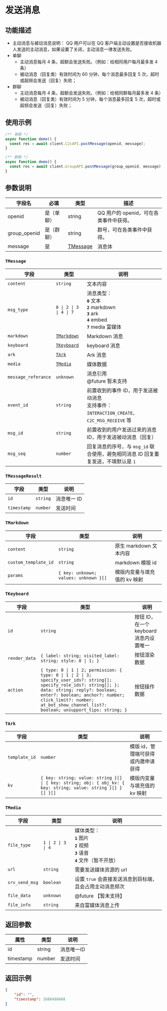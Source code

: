 # 发送消息 <Badge text="v2.10.0" />

## 功能描述

- 主动消息与被动消息说明： QQ 用户可以在 QQ 客户端主动设置是否接收机器人发送的主动消息，如果设置了关闭，主动消息一律发送失败。
- 单聊
  - 主动消息每月 4 条，超额会发送失败。（例如：给相同用户每月最多发 4 条）
  - 被动消息（回复类）有效时间为 60 分钟，每个消息最多回复 5 次，超时或超频会发送（回复）失败；
- 群聊
  - 主动消息每月 4 条，超额会发送失败。（例如：给相同群每月最多发 4 条）
  - 被动消息（回复类）有效时间为 5 分钟，每个消息最多回复 5 次，超时或超频会发送（回复）失败；

## 使用示例

```js
/** 单聊 */
async function demo() {
  const res = await client.C2cAPI.postMessage(openid, message);
}

/** 群聊 */
async function demo() {
  const res = await client.GroupAPI.postMessage(group_openid, message);
}
```

## 参数说明

| 字段名  | 必填 | 类型                                                           | 描述                                                 |
| ------- | ---- | -------------------------------------------------------------- | ---------------------------------------------------- |
| openid | 是（单聊）  | string                                                         | QQ 用户的 openid，可在各类事件中获得。                       |
| group_openid | 是（群聊）   | string                                                         | 群号，可在各类事件中获得。|
| message  | 是   | [TMessage](#tmessage) | 消息体  |


### `TMessage`

| 字段              | 类型                      | 说明                                                                                                        |
|-------------------|---------------------------|-------------------------------------------------------------------------------------------------------------|
| `content`         | `string`                  | 文本内容                                                                                                    |
| `msg_type`        | `0 \| 2 \| 3 \| 4 \| 7`   | 消息类型：<br> **`0`** 文本<br> **`2`** markdown<br> **`3`** ark<br> **`4`** embed<br> **`7`** media 富媒体 |
| `markdown`        | [`TMarkdown`](#tmarkdown)               | Markdown 消息                                                                                               |
| `keyboard`        | [`TKeyboard`](#tkeyboard)               | keyboard 消息                                                                                                    |
| `ark`             | [`TArk`](#tark)                    | Ark 消息                                                                                                   |
| `media`           | [`TMedia`](#tmedia)                  | 媒体数据                                                                                                    |
| `message_referance`| `unknown`                | 消息引用 <br> @future 暂未支持                                                                             |
| `event_id`        | `string`                  | 前置收到的事件 ID，用于发送被动消息 <br> 支持事件：`INTERACTION_CREATE`、`C2C_MSG_RECEIVE` 等                 |
| `msg_id`          | `string`                  | 前置收到的用户发送过来的消息 ID，用于发送被动消息（回复）                                                    |
| `msg_seq`         | `number`                  | 回复消息的序号，与 `msg_id` 联合使用，避免相同消息 ID 回复重复发送，不填默认是 `1`                            |

### `TMessageResult`

| 字段       | 类型       | 说明       |
|------------|------------|------------|
| `id`       | `string`   | 消息唯一 ID |
| `timestamp`| `number`   | 发送时间   |

### `TMarkdown`

| 字段              | 类型                         | 说明                     |
|-------------------|------------------------------|--------------------------|
| `content`         | `string`                     | 原生 markdown 文本内容   |
| `custom_template_id` | `string`                   | markdown 模版 id         |
| `params`          | `{ key: unknown; values: unknown }[]` | 模版内变量与填充值的 kv 映射 |

### `TKeyboard`

| 字段              | 类型                         | 说明                     |
|-------------------|------------------------------|--------------------------|
| `id`              | `string`                     | 按钮 ID，在一个 keyboard 消息内设置唯一 |
| `render_data`     | `{ label: string; visited_label: string; style: 0 \| 1; }` | 按钮渲染数据             |
| `action`          | `{ type: 0 \| 1 \| 2; permission: { type: 0 \| 1 \| 2 \| 3; specify_user_ids?: string[]; specify_role_ids?: string[]; }; data: string; reply?: boolean; enter?: boolean; anchor?: number; click_limit?: number; at_bot_show_channel_list?: boolean; unsupport_tips: string; }` | 按钮操作数据             |

### `TArk`

| 字段              | 类型                         | 说明                     |
|-------------------|------------------------------|--------------------------|
| `template_id`     | `number`                     | 模版 id，管理端可获得或内邀申请获得 |
| `kv`              | `{ key: string; value: string }[] \| { key: string; obj: { obj_kv: { key: string; value: string }[] }[] }[]` | 模版内变量与填充值的 kv 映射 |

### `TMedia`

| 字段              | 类型                         | 说明                     |
|-------------------|------------------------------|--------------------------|
| `file_type`       | `1 \| 2 \| 3 \| 4`           | 媒体类型：<br> **`1`** 图片<br> **`2`** 视频<br> **`3`** 语音<br> **`4`** 文件（暂不开放） |
| `url`             | `string`                     | 需要发送媒体资源的 url    |
| `srv_send_msg`    | `boolean`                    | 设置 `true` 会直接发送消息到目标端，且会占用主动消息频次 |
| `file_data`       | `unknown`                    | @future 【暂未支持】      |
| `file_info`       | `string`                     | 来自富媒体消息上传       |

## 返回参数
|属性|类型|说明|
|---|---|---|
|id|string|消息唯一ID|
|timestamp|number|发送时间|

## 返回示例

```json 
{
    "id": "",
    "timestamp": 1688488488
}
```
